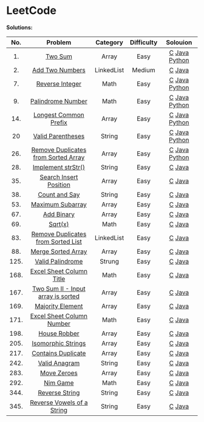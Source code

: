 # LeetCode

**Solutions:**

| No.   | Problem  | Category  | Difficulty | Solouion |
|:--------:|:-----------:|:---------:|:---------:|:---------:|
1.|[Two Sum](https://leetcode.com/problems/two-sum) |Array |Easy | [C](/Algorithms/C/1-Two-Sum.md) [Java](/Algorithms/Java/1-Two-Sum.md) [Python](/Algorithms/Python/1-Two-Sum.md)
2.|[Add Two Numbers](https://leetcode.com/problems/add-two-numbers/description/) |LinkedList |Medium |[C](/Algorithms/C/2-Add-Two-Numbers.md) [Java](/Algorithms/Java/2-Add-Two-Numbers.md)
7.|[Reverse Integer](https://leetcode.com/problems/reverse-integer/description/)|Math|Easy| [C](/Algorithms/C/7-Reverse-Integer.md) [Java](/Algorithms/Java/7-Reverse-Integer.md) [Python](/Algorithms/Python/7-Reverse-Integer.md)
9.|[Palindrome Number](https://leetcode.com/problems/palindrome-number/description/)|Math |Easy| [C](/Algorithms/C/20-Valid-Parentheses.md) [Java](/Algorithms/Java/9-Palindrome-Number.md) [Python](/Algorithms/Python/9-Palindrome-Number.md)
14.|[Longest Common Prefix](https://leetcode.com/problems/longest-common-prefix/description/)|Array |Easy| [C](/Algorithms/C/14-Longest-Common-Prefix.md) [Java](/Algorithms/Java/14-Longest-Common-Prefix.md) [Python](/Algorithms/Python/14-Longest-Common-Prefix.md)
20|[Valid Parentheses](https://leetcode.com/problems/valid-parentheses/description/)|String| Easy| [C](/Algorithms/C/20-Valid-Parentheses.md) [Java](/Algorithms/Java/20-Valid-Parentheses.md) [Python](/Algorithms/Python/20-Valid-Parentheses.md)
26.|[Remove Duplicates from Sorted Array](https://leetcode.com/problems/remove-duplicates-from-sorted-array/description/)|Array|Easy|[C](/Algorithms/C/26-Remove-Duplicates-from-Sorted-Array.md) [Java](/Algorithms/Java/26-Remove-Duplicates-from-Sorted-Array.md) [Python](/Algorithms/Python/26-Remove-Duplicates-from-Sorted-Array.md)
28.|[ Implement strStr()](https://leetcode.com/problems/implement-strstr/description/)|String|Easy|[C](/Algorithms/C/28-Implement-strStr.md) [Java](/Algorithms/Java/28-Implement-strStr.md)|
35.|[Search Insert Position](https://leetcode.com/problems/search-insert-position/description/)|Array|Easy|[C](/Algorithms/C/35-Search-Insert-Position.md) [Java](/Algorithms/Java/35-Search-Insert-Position.md)|
38.|[Count and Say](https://leetcode.com/problems/count-and-say/description/)|String|Easy|[C](/Algorithms/C/38-Count-and-Say.md) [Java](/Algorithms/Java/38-Count-and-Say.md)|
53.|[Maximum Subarray](https://leetcode.com/problems/maximum-subarray/description/)|Array|Easy|[C](/Algorithms/C/53-Maximum-Subarray.md) [Java](/Algorithms/Java/53-Maximum-Subarray.md)|
67.|[Add Binary](https://leetcode.com/problems/add-binary/description/)|Array|Easy|[C](/Algorithms/C/67-Add-Binary.md) [Java](/Algorithms/Java/67-Add-Binary.md)|
69.|[Sqrt(x)](https://leetcode.com/problems/sqrtx/description/)|Math|Easy|[C](/Algorithms/C/69-Sqrt(x).md) [Java](/Algorithms/Java/69-Sqrt(x).md)|
83.|[Remove Duplicates from Sorted List](https://leetcode.com/problems/remove-duplicates-from-sorted-list/description/)|LinkedList|Easy|[C](/Algorithms/C/83-Remove-Duplicates-from-Sorted-List.md) [Java](/Algorithms/Java/83-Remove-Duplicates-from-Sorted-List.md)|
88.|[Merge Sorted Array](https://leetcode.com/problems/merge-sorted-array/description/)|Array|Easy|[C](/Algorithms/C/88-Merge-Sorted-Array.md) [Java](/Algorithms/Java/88-Merge-Sorted-Array.md)|
125.|[Valid Palindrome](https://leetcode.com/problems/valid-palindrome/description/)|Strung|Easy|[C](/Algorithms/C/125-Valid-Palindrome.md) [Java](/Algorithms/Java/125-Valid-Palindrome.md)|
168.|[Excel Sheet Column Title](https://leetcode.com/problems/excel-sheet-column-number/description/)|Math|Easy|[C](/Algorithms/C/168-Excel-Sheet-Column-Title.md) [Java](/Algorithms/Java/168-Excel-Sheet-Column-Title.md)|
167.|[Two Sum II - Input array is sorted](https://leetcode.com/problems/two-sum-ii-input-array-is-sorted/description/)|Array|Easy|[C](/Algorithms/C/167-Two-Sum-II-Input-array-is-sorted.md) [Java](/Algorithms/Java/167-Two-Sum-II-Input-array-is-sorted.md)|
169.|[Majority Element](https://leetcode.com/problems/majority-element/description/)|Array|Easy|[C](/Algorithms/C/169-Majority-Element.md) [Java](/Algorithms/Java/169-Majority-Element.md)|
171.|[Excel Sheet Column Number](https://leetcode.com/problems/excel-sheet-column-number/description/)|Math|Easy|[C](/Algorithms/C/171-Excel-Sheet-Column-Number.md) [Java](/Algorithms/Java/171-Excel-Sheet-Column-Number.md)|
198.|[House Robber](https://leetcode.com/problems/house-robber/description/)|Array|Easy|[C](/Algorithms/C/198-House-Robber.md) [Java](/Algorithms/Java/198-House-Robber.md)|
205.|[Isomorphic Strings](https://leetcode.com/problems/isomorphic-strings/description/)|Array|Easy|[C](/Algorithms/C/205-Isomorphic-Strings.md) [Java](/Algorithms/Java/205-Isomorphic-Strings.md)|
217.|[Contains Duplicate](https://leetcode.com/problems/contains-duplicate/description/)|Array|Easy|[C](/Algorithms/C/217-Contains-Duplicate.md) [Java](/Algorithms/Java/217-Contains-Duplicate.md)|
242.|[Valid Anagram](https://leetcode.com/problems/valid-anagram/description/)|String|Easy|[C](/Algorithms/C/242-Valid-Anagram.md) [Java](/Algorithms/Java/242-Valid-Anagram.md)|
283.|[Move Zeroes](https://leetcode.com/problems/move-zeroes/description/)|Array|Easy|[C](/Algorithms/C/283-Move-Zeroes.md) [Java](/Algorithms/Java/283-Move-Zeroes.md)|
292.|[Nim Game](https://leetcode.com/problems/nim-game/description/)|Math|Easy|[C](/Algorithms/C/292-Nim-Game.md) [Java](/Algorithms/Java/292-Nim-Game.md)|
344.|[Reverse String](https://leetcode.com/problems/reverse-string/description/)|String |Easy|[C](/Algorithms/C/344-Reverse-String.md) [Java](/Algorithms/Java/344-Reverse-String.md) 
345.|[Reverse Vowels of a String](https://leetcode.com/problems/reverse-vowels-of-a-string/description/)|String |Easy|[C](/Algorithms/C/345-Reverse-Vowels-of-a-String.md) [Java](/Algorithms/Java/345-Reverse-Vowels-of-a-String.md) 

